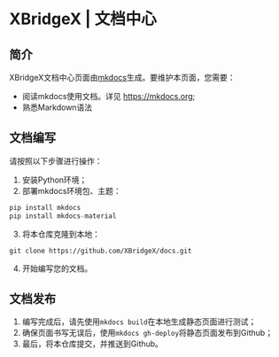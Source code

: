 # XBridgeX | 文档中心
## 简介
XBridgeX文档中心页面由[mkdocs](https://mkdocs.org)生成。要维护本页面，您需要：

* 阅读mkdocs使用文档。详见 https://mkdocs.org;
* 熟悉Markdown语法

## 文档编写
请按照以下步骤进行操作：

1. 安装Python环境；
2. 部署mkdocs环境包、主题：
```python
pip install mkdocs
pip install mkdocs-material
```

3. 将本仓库克隆到本地：
```git
git clone https://github.com/XBridgeX/docs.git
```
4. 开始编写您的文档。

## 文档发布
1. 编写完成后，请先使用``mkdocs build``在本地生成静态页面进行测试；
2. 确保页面书写无误后，使用``mkdocs gh-deploy``将静态页面发布到Github；
3. 最后，将本仓库提交，并推送到Github。